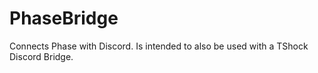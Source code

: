 # PhaseBridge

Connects Phase with Discord. Is intended to also be used with a TShock Discord Bridge.
